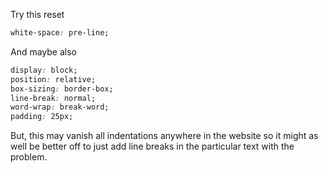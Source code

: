 Try this reset

```css
white-space: pre-line;
```

And maybe also

```css
display: block;
position: relative;
box-sizing: border-box;
line-break: normal;
word-wrap: break-word;
padding: 25px;
```

But, this may vanish all indentations anywhere in the website so it might as well be better off to just add line breaks in the particular text with the problem.
